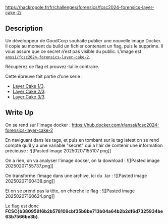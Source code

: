 
https://hackropole.fr/fr/challenges/forensics/fcsc2024-forensics-layer-cake-2/

## Description

Un développeur de GoodCorp souhaite publier une nouvelle image Docker. Il copie au moment du build un fichier contenant un flag, puis le supprime. Il vous assure que ce secret n’est pas visible du public. L’image est [`anssi/fcsc2024-forensics-layer-cake-2`](https://hub.docker.com/r/anssi/fcsc2024-forensics-layer-cake-2).

Récupérez ce flag et prouvez-lui le contraire.

Cette épreuve fait partie d’une serie :

- [Layer Cake 1/3](https://hackropole.fr/fr/challenges/forensics/fcsc2024-forensics-layer-cake-1/).
- [Layer Cake 2/3](https://hackropole.fr/fr/challenges/forensics/fcsc2024-forensics-layer-cake-2/).
- [Layer Cake 3/3](https://hackropole.fr/fr/challenges/forensics/fcsc2024-forensics-layer-cake-3/).
## Write Up

On se rend sur l'image docker : https://hub.docker.com/r/anssi/fcsc2024-forensics-layer-cake-2

En naviguant dans les tags, et puis en tombant sur le tag latest on se rend compte qu'il y a une variable "secret" qui a l'air de contenir une information précieuse :
![[Pasted image 20250207155107.png]]

On a rien, on va analyser l'image docker, on la download :
![[Pasted image 20250207155737.png]]

On transforme l'image dans une archive, ici du .tar : 
![[Pasted image 20250207160438.png]]

Et on se prend pas la tête, on cherche le flag : 
![[Pasted image 20250207160624.png]]

Le flag est donc **FCSC{b38095916b2b578109cbf35b8be713b04a64b2b2df6d7325934be63b7566be3b}**.